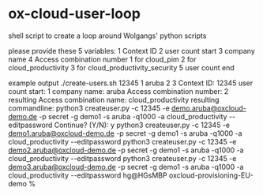 # ox-cloud-user-loop
shell script to create a loop around Wolgangs' python scripts

please provide these 5 variables:
1 Context ID
2 user count start
3 company name
4 Access combination number
	1 for cloud_pim
	2 for cloud_productivity
	3 for cloud_productivity_security
5 user count end

example output
./create-users.sh 12345 1 aruba 2 3
Context ID: 12345
user count start: 1
company name: aruba
Access combination number: 2
resulting Access combination name: cloud_productivity
resulting commandline: python3 createuser.py -c 12345 -e demo.aruba@oxcloud-demo.de -p secret -g demo1 -s aruba -q1000 -a cloud_productivity --editpassword
Continue? (Y/N): y
python3 createuser.py -c 12345 -e demo1.aruba@oxcloud-demo.de -p secret -g demo1 -s aruba -q1000 -a cloud_productivity --editpassword
python3 createuser.py -c 12345 -e demo2.aruba@oxcloud-demo.de -p secret -g demo1 -s aruba -q1000 -a cloud_productivity --editpassword
python3 createuser.py -c 12345 -e demo3.aruba@oxcloud-demo.de -p secret -g demo1 -s aruba -q1000 -a cloud_productivity --editpassword
hg@HGsMBP oxcloud-provisioning-EU-demo %
